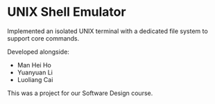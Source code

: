 # UNIX Shell Emulator

Implemented an isolated UNIX terminal with a dedicated file system to support core commands. 

Developed alongside:
- Man Hei Ho
- Yuanyuan Li
- Luoliang Cai

This was a project for our Software Design course.